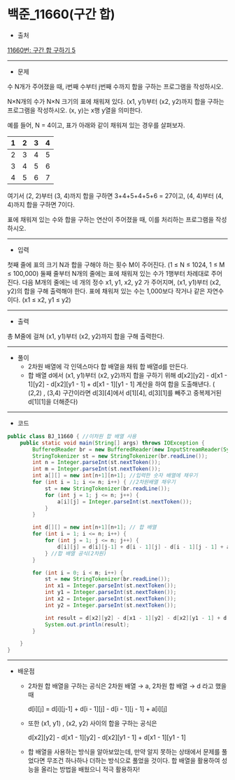 # 백준_11660(구간 합)


- 출처

[11660번: 구간 합 구하기 5](https://www.acmicpc.net/problem/11660)

---

- 문제

수 N개가 주어졌을 때, i번째 수부터 j번째 수까지 합을 구하는 프로그램을 작성하시오.

N×N개의 수가 N×N 크기의 표에 채워져 있다. (x1, y1)부터 (x2, y2)까지 합을 구하는 프로그램을 작성하시오. (x, y)는 x행 y열을 의미한다.

예를 들어, N = 4이고, 표가 아래와 같이 채워져 있는 경우를 살펴보자.

| 1 | 2 | 3 | 4 |
| --- | --- | --- | --- |
| 2 | 3 | 4 | 5 |
| 3 | 4 | 5 | 6 |
| 4 | 5 | 6 | 7 |

여기서 (2, 2)부터 (3, 4)까지 합을 구하면 3+4+5+4+5+6 = 27이고, (4, 4)부터 (4, 4)까지 합을 구하면 7이다.

표에 채워져 있는 수와 합을 구하는 연산이 주어졌을 때, 이를 처리하는 프로그램을 작성하시오.

---

- 입력

첫째 줄에 표의 크기 N과 합을 구해야 하는 횟수 M이 주어진다. (1 ≤ N ≤ 1024, 1 ≤ M ≤ 100,000) 둘째 줄부터 N개의 줄에는 표에 채워져 있는 수가 1행부터 차례대로 주어진다. 다음 M개의 줄에는 네 개의 정수 x1, y1, x2, y2 가 주어지며, (x1, y1)부터 (x2, y2)의 합을 구해 출력해야 한다. 표에 채워져 있는 수는 1,000보다 작거나 같은 자연수이다. (x1 ≤ x2, y1 ≤ y2)

---

- 출력

총 M줄에 걸쳐 (x1, y1)부터 (x2, y2)까지 합을 구해 출력한다.

---

- 풀이
    - 2차원 배열에 각 인덱스마다 합 배열을 채워 합 배열d를 만든다.
    - 합 배열 d에서 (x1, y1)부터 (x2, y2)까지 합을 구하기 위해 d[x2][y2] - d[x1 - 1][y2] - d[x2][y1 - 1] + d[x1 - 1][y1 - 1] 계산을 하여 합을 도출해낸다. ( (2,2) , (3,4) 구간이라면 d[3][4]에서 d[1][4], d[3][1]를 빼주고 중복제거된 d[1][1]을 더해준다)

---

- 코드

```java
public class BJ_11660 { //이차원 합 배열 사용
    public static void main(String[] args) throws IOException {
        BufferedReader br = new BufferedReader(new InputStreamReader(System.in));
        StringTokenizer st = new StringTokenizer(br.readLine());
        int n = Integer.parseInt(st.nextToken()); 
        int m = Integer.parseInt(st.nextToken());
        int a[][] = new int[n+1][n+1]; //입력한 숫자 배열에 채우기
        for (int i = 1; i <= n; i++) { //2차원배열 채우기
            st = new StringTokenizer(br.readLine());
            for (int j = 1; j <= n; j++) {
                a[i][j] = Integer.parseInt(st.nextToken());
            }
        }

        int d[][] = new int[n+1][n+1]; // 합 배열
        for (int i = 1; i <= n; i++) {
            for (int j = 1; j <= n; j++) {
                d[i][j] = d[i][j-1] + d[i - 1][j] - d[i - 1][j - 1] + a[i][j];
            } //합 배열 공식(2차원)
        }

        for (int i = 0; i < m; i++) {
            st = new StringTokenizer(br.readLine());
            int x1 = Integer.parseInt(st.nextToken());
            int y1 = Integer.parseInt(st.nextToken());
            int x2 = Integer.parseInt(st.nextToken());
            int y2 = Integer.parseInt(st.nextToken());

            int result = d[x2][y2] - d[x1 - 1][y2] - d[x2][y1 - 1] + d[x1 - 1][y1 - 1];
            System.out.println(result);
        }

    }
}
```

---

- 배운점
    - 2차원 합 배열을 구하는 공식은 2차원 배열 → a, 2차원 합 배열 → d 라고 했을 때
        
        d[i][j] = d[i][j-1] + d[i - 1][j] - d[i - 1][j - 1] + a[i][j]
        
    - 또한 (x1, y1) , (x2, y2) 사이의 합을 구하는 공식은
        
        d[x2][y2] - d[x1 - 1][y2] - d[x2][y1 - 1] + d[x1 - 1][y1 - 1]
        
    - 합 배열을 사용하는 방식을 알아보았는데, 만약 알지 못하는 상태에서 문제를 풀었다면 무조건 하나하나 더하는 방식으로 풀었을 것이다. 합 배열을 활용하여 성능을 올리는 방법을 배웠으니 적극 활용하자!